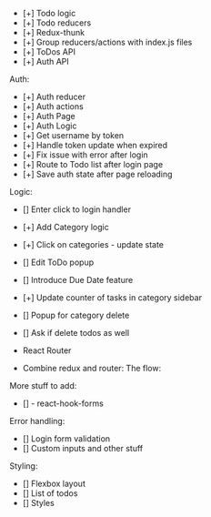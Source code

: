 - [+] Todo logic
- [+] Todo reducers
- [+] Redux-thunk
- [+] Group reducers/actions with index.js files
- [+] ToDos API
- [+] Auth API

Auth:
- [+] Auth reducer
- [+] Auth actions
- [+] Auth Page
- [+] Auth Logic
- [+] Get username by token
- [+] Handle token update when expired
- [+] Fix issue with error after login
- [+] Route to Todo list after login page
- [+] Save auth state after page reloading

Logic:
- [] Enter click to login handler
- [+] Add Category logic
- [+] Click on categories - update state
- [] Edit ToDo popup
- [] Introduce Due Date feature
- [+] Update counter of tasks in category sidebar
- [] Popup for category delete 
- [] Ask if delete todos as well 

- React Router
- Combine redux and router:
The flow:

More stuff to add:
- [] - react-hook-forms

Error handling:
- [] Login form validation
- [] Custom inputs and other stuff

Styling:
- [] Flexbox layout
- [] List of todos 
- [] Styles